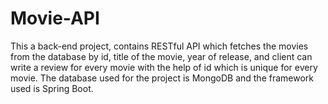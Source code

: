 # Movie-API
This a back-end project, contains RESTful API which fetches the movies from the database by id, title of the movie, year of release, and client can write a review for every movie with the help of id which is unique for every movie. The database used for the project is MongoDB and the framework used is Spring Boot.

